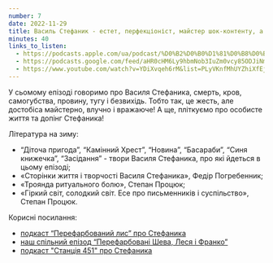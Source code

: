 ```yaml
---
number: 7
date: 2022-11-29
title: Василь Стефаник - естет, перфекціоніст, майстер шок-контенту, а не шось страшне й незрозуміле
minutes: 40
links_to_listen:
  - https://podcasts.apple.com/ua/podcast/%D0%B2%D0%B0%D1%81%D0%B8%D0%BB%D1%8C-%D1%81%D1%82%D0%B5%D1%84%D0%B0%D0%BD%D0%B8%D0%BA-%D0%B5%D1%81%D1%82%D0%B5%D1%82-%D0%BF%D0%B5%D1%80%D1%84%D0%B5%D0%BA%D1%86%D1%96%D0%BE%D0%BD%D1%96%D1%81%D1%82-%D0%BC%D0%B0%D0%B9%D1%81%D1%82%D0%B5%D1%80-%D1%88%D0%BE%D0%BA-%D0%BA%D0%BE%D0%BD%D1%82%D0%B5%D0%BD%D1%82%D1%83/id1624744195?i=1000587910768
  - https://podcasts.google.com/feed/aHR0cHM6Ly9hbmNob3IuZm0vcy85ODJiNmI4MC9wb2RjYXN0L3Jzcw/episode/ZTI1OTdjMzQtZGVlZS00MGU2LWE3NWItMzc2ZDgzYTcxMTI2?sa=X&ved=0CAUQkfYCahcKEwjY4YLTg-D7AhUAAAAAHQAAAAAQAQ
  - https://www.youtube.com/watch?v=YDiXvqeh6rM&list=PLyVKnfMhUYZhiXfEjvTEfx7QNnHhbIA1X&index=7
---
```


У сьомому епізоді говоримо про Василя Стефаника, смерть, кров, самогубства,
провину, тугу і безвихідь. Тобто так, це жесть, але достобіса майстерно, влучно
і вражаюче! А ще, пліткуємо про особисте життя та допінг Стефаника!

Література на зиму:

- “Діточа пригода”, “Камінний Хрест”, “Новина”, “Басараби”, “Синя книжечка”, “Засідання” \- твори Василя Стефаника, про які йдеться в цьому епізоді;
- «Сторінки життя і творчості Василя Стефаника», Федір Погребенник;
- «Троянда ритуального болю», Степан Процюк;
- «Гіркий світ, солодкий світ. Есе про письменників і суспільство», Степан Процюк.

Корисні посилання:

- [подкаст “Перефарбований лис” про Стефаника][1]
- [наш спільний епізод “Перефарбовані Шева, Леся і Франко”][2]
- [подкаст "Станція 451" про Стефаника][3]

[1]: /перефарбований-лис/24/
[2]: /перефарбований-лис/70/
[3]: /станція-451/20/
